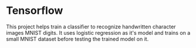 # Tensorflow
This project helps train a classifier to recognize handwritten character images MNIST digits. It uses logistic regression as it's model and trains on a small MNIST dataset before testing the trained model on it.
